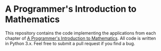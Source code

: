 # A Programmer's Introduction to Mathematics

This repository contains the code implementing the applications from each
chapter of [A Programmer's Introduction to Mathematics](https://pimbook.org).
All code is written in Python 3.x. Feel free to submit a pull request if you
find a bug.
